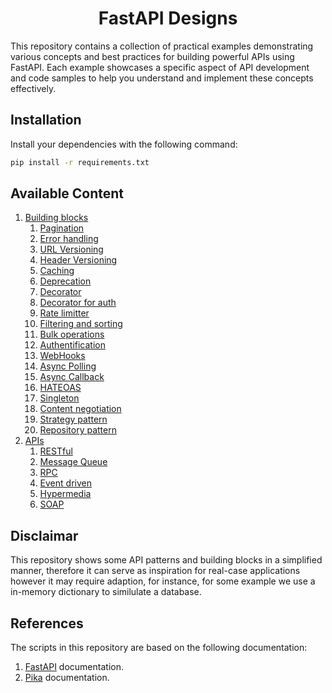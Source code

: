 <h1 style="text-align: center;">FastAPI Designs</h1>

This repository contains a collection of practical examples demonstrating various concepts and best practices for building powerful APIs using FastAPI. Each example showcases a specific aspect of API development and code samples to help you understand and implement these concepts effectively.

## Installation

Install your dependencies with the following command:

```sh
pip install -r requirements.txt
```

## Available Content

1. [Building blocks](https://github.com/Aavache/fastapi-designs/tree/master/00_building_blocks)
    1. [Pagination](https://github.com/Aavache/fastapi-designs/blob/master/00_building_blocks/00_pagination.py)
    2. [Error handling](https://github.com/Aavache/fastapi-designs/blob/master/00_building_blocks/01_error_handling.py)
    3. [URL Versioning](https://github.com/Aavache/fastapi-designs/blob/master/00_building_blocks/02_url_versioning.py) 
    4. [Header Versioning](https://github.com/Aavache/fastapi-designs/blob/master/00_building_blocks/03_header_versioning.py)
    5. [Caching](https://github.com/Aavache/fastapi-designs/blob/master/00_building_blocks/04_caching.py)
    6. [Deprecation](https://github.com/Aavache/fastapi-designs/blob/master/00_building_blocks/05_deprecation.py)
    7. [Decorator](https://github.com/Aavache/fastapi-designs/blob/master/00_building_blocks/06_decorator.py)
    8. [Decorator for auth](https://github.com/Aavache/fastapi-designs/blob/master/00_building_blocks/06_decorator_auth.py)
    9. [Rate limitter](https://github.com/Aavache/fastapi-designs/blob/master/00_building_blocks/07_rate_limitters.py)
    10. [Filtering and sorting](https://github.com/Aavache/fastapi-designs/blob/master/00_building_blocks/08_filtering_and_sorting.py)
    11. [Bulk operations](https://github.com/Aavache/fastapi-designs/blob/master/00_building_blocks/09_bulk_operations.py)
    12. [Authentification](https://github.com/Aavache/fastapi-designs/blob/master/00_building_blocks/10_authentication.py)
    13. [WebHooks](https://github.com/Aavache/fastapi-designs/blob/master/00_building_blocks/11_webhooks.py)
    14. [Async Polling](https://github.com/Aavache/fastapi-designs/blob/master/00_building_blocks/12_async_polling.py)
    15. [Async Callback](https://github.com/Aavache/fastapi-designs/blob/master/00_building_blocks/13_async_callback.py)
    16. [HATEOAS](https://github.com/Aavache/fastapi-designs/blob/master/00_building_blocks/14_hateoas.py)
    17. [Singleton](https://github.com/Aavache/fastapi-designs/blob/master/00_building_blocks/15_singleton.py)
    18. [Content negotiation](https://github.com/Aavache/fastapi-designs/blob/master/00_building_blocks/16_content_negotiation.py)
    19. [Strategy pattern](https://github.com/Aavache/fastapi-designs/blob/master/00_building_blocks/17_strategy_pattern.py)
    20. [Repository pattern](https://github.com/Aavache/fastapi-designs/blob/master/00_building_blocks/18_repository_pattern.py)
2. [APIs](https://github.com/Aavache/fastapi-designs/tree/master/01_apis)
    1. [RESTful](https://github.com/Aavache/fastapi-designs/blob/master/01_apis/00_restful.py)
    2. [Message Queue](https://github.com/Aavache/fastapi-designs/blob/master/01_apis/01_mesage_queue.py)
    3. [RPC](https://github.com/Aavache/fastapi-designs/blob/master/01_apis/02_rpc.py)
    4. [Event driven](https://github.com/Aavache/fastapi-designs/blob/master/01_apis/03_event_driven.py)
    5. [Hypermedia](https://github.com/Aavache/fastapi-designs/blob/master/01_apis/04_hypermedia.py)
    6. [SOAP](https://github.com/Aavache/fastapi-designs/blob/master/01_apis/05_soap.py)

## Disclaimar

This repository shows some API patterns and building blocks in a simplified manner, therefore it can serve as inspiration for real-case applications however it may require adaption, for instance, for some example we use a in-memory dictionary to similulate a database.

## References

The scripts in this repository are based on the following documentation:
1. [FastAPI](https://fastapi.tiangolo.com/) documentation.
2. [Pika](https://pika.readthedocs.io/en/stable/) documentation.